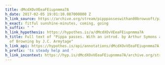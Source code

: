 ```yaml
---
title: dMcdXOvVEeaFEiupnmma7A
h_date: 2017-02-05 19:01:10.087000000 Z
h_link_source: https://archive.org/stream/pipppasseswithan00browuoft/pipppasseswithan00browuoft_djvu.txt
h_exact: fitful sunshine-minutes, coming, going
h_suffix: " "
h_link_hypothesis: https://hypothes.is/a/dMcdXOvVEeaFEiupnmma7A
h_title: Full text of "Pippa passes. With an introd. by Arthur Symons and a portrait
  of Browning by J.C. Armytage"
h_link_api: https://hypothes.is/api/annotations/dMcdXOvVEeaFEiupnmma7A
h_prefix: 'ts steady help and '
h_link_incontext: https://hyp.is/dMcdXOvVEeaFEiupnmma7A/archive.org/stream/pipppasseswithan00browuoft/pipppasseswithan00browuoft_djvu.txt
---
```


